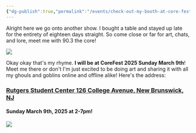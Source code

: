 ```yaml
---
{"dg-publish":true,"permalink":"/events/check-out-my-booth-at-core-fest-2025/"}
---
```


Alright here we go onto another show. I bought a table and stayed up late for the entirety of eighteen days straight. So come close or far for art, chats, and lore, meet me with 90.3 the core!

![](https://i.imgur.com/ao35YIt.jpeg)

Okay okay that's my rhyme. **I will be at CoreFest 2025 Sunday March 9th**! Meet me there or don't I'm just excited to be doing art and sharing it with all my ghouls and goblins online and offline alike!
Here's the address:

### [**Rutgers Student Center 126 College Avenue, New Brunswick, NJ**](https://g.co/kgs/SXDW8Ty)

#### Sunday March 9th, 2025 at 2-7pm!


![](https://i.imgur.com/cZUha6b.jpeg)

